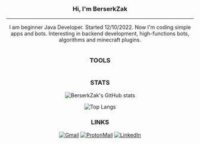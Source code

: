 <div style="text-align: center;">

### Hi, I'm BerserkZak

---



I am beginner Java Developer. Started 12/10/2022.
Now I'm coding simple apps and bots.
Interesting in backend development, high-functions bots,
algorithms and minecraft plugins.

<span> 
    <img src="https://komarev.com/ghpvc/?username=BerserkZak&style=for-the-badge" alt=""/> 
</span>

### TOOLS

  <a href="https://skillicons.dev">
    <img src="https://skillicons.dev/icons?i=java,bots,maven"  alt=""/><br>
  </a>

### STATS

![BerserkZak's GitHub stats](https://github-readme-stats.vercel.app/api?username=BerserkZak&show_icons=true&theme=gruvbox)

![Top Langs](https://github-readme-stats.vercel.app/api/top-langs/?username=BerserkZak&layout=compact&theme=gruvbox&show_icons=true)

### LINKS

[![Gmail](https://img.shields.io/badge/Gmail-D14836?style=for-the-badge&logo=gmail&logoColor=white)](mailto:me4anicman@gmail.com)
[![ProtonMail](https://img.shields.io/badge/ProtonMail-8B89CC?style=for-the-badge&logo=protonmail&logoColor=white)](mailto:BerserkZak@protonmail.com)
[![LinkedIn](https://img.shields.io/badge/LinkedIn-0077B5?style=for-the-badge&logo=linkedin&logoColor=white)](https://www.linkedin.com/in/%D0%BF%D0%B0%D0%B2%D0%B5%D0%BB-%D0%B4%D0%B5%D0%B3%D1%82%D1%8F%D1%80%D1%91%D0%B2-46a594253/)

</div>
